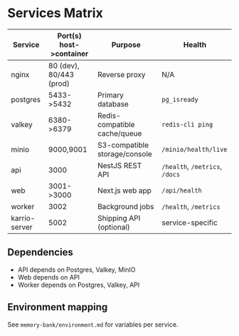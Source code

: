 # Services Matrix

| Service | Port(s) host->container | Purpose | Health |
|---|---|---|---|
| nginx | 80 (dev), 80/443 (prod) | Reverse proxy | N/A |
| postgres | 5433->5432 | Primary database | `pg_isready` |
| valkey | 6380->6379 | Redis-compatible cache/queue | `redis-cli ping` |
| minio | 9000,9001 | S3-compatible storage/console | `/minio/health/live` |
| api | 3000 | NestJS REST API | `/health`, `/metrics`, `/docs` |
| web | 3001->3000 | Next.js web app | `/api/health` |
| worker | 3002 | Background jobs | `/health`, `/metrics` |
| karrio-server | 5002 | Shipping API (optional) | service-specific |

## Dependencies
- API depends on Postgres, Valkey, MinIO
- Web depends on API
- Worker depends on Postgres, Valkey, API

## Environment mapping
See `memory-bank/environment.md` for variables per service.


